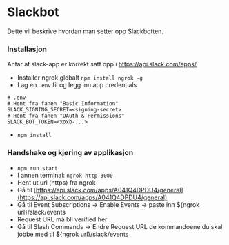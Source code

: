 # Slackbot

Dette vil beskrive hvordan man setter opp Slackbotten.

### Installasjon

Antar at slack-app er korrekt satt opp i https://api.slack.com/apps/

- Installer ngrok globalt `npm install ngrok -g`
- Lag en `.env` fil og legg inn app credentials

```
# .env
# Hent fra fanen "Basic Information"
SLACK_SIGNING_SECRET=<signing-secret>
# Hent fra fanen "OAuth & Permissions"
SLACK_BOT_TOKEN=<xoxb-...>
```

- `npm install`

### Handshake og kjøring av applikasjon

- `npm run start`
- I annen terminal:
  `ngrok http 3000`
- Hent ut url (https) fra ngrok
- Gå til [https://api.slack.com/apps/A041Q4DPDU4/general](https://api.slack.com/apps/A041Q4DPDU4/general)
- Gå til Event Subscriptions -> Enable Events -> paste inn ${ngrok url}/slack/events
- Request URL må bli verified her
- Gå til Slash Commands -> Endre Request URL de kommandoene du skal jobbe med til ${ngrok url}/slack/events
